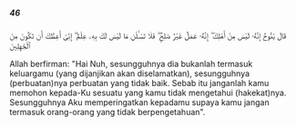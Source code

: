 ##### 46

<span class="ayah">قَالَ يَٰنُوحُ إِنَّهُۥ لَيْسَ مِنْ أَهْلِكَ ۖ إِنَّهُۥ عَمَلٌ غَيْرُ صَٰلِحٍۢ ۖ فَلَا تَسْـَٔلْنِ مَا لَيْسَ لَكَ بِهِۦ عِلْمٌ ۖ إِنِّىٓ أَعِظُكَ أَن تَكُونَ مِنَ ٱلْجَٰهِلِينَ</span>

<span class="ayah_translation">Allah berfirman: "Hai Nuh, sesungguhnya dia bukanlah termasuk keluargamu (yang dijanjikan akan diselamatkan), sesungguhnya (perbuatan)nya perbuatan yang tidak baik. Sebab itu janganlah kamu memohon kepada-Ku sesuatu yang kamu tidak mengetahui (hakekat)nya. Sesungguhnya Aku memperingatkan kepadamu supaya kamu jangan termasuk orang-orang yang tidak berpengetahuan".</span>
